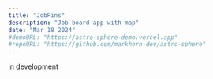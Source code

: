 ```yaml
---
title: "JobPins"
description: "Job board app with map"
date: "Mar 18 2024"
#demoURL: "https://astro-sphere-demo.vercel.app"
#repoURL: "https://github.com/markhorn-dev/astro-sphere"
---
```

in development